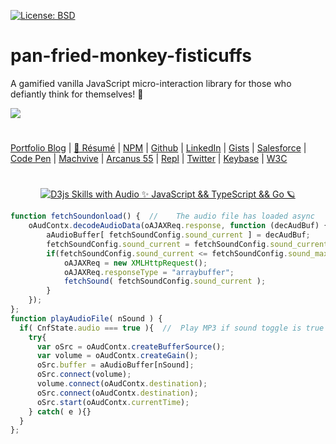 [![License: BSD](https://badgen.net/badge/license/BSD/orange)](https://opensource.org/licenses/BSD-3-Clause)
# pan-fried-monkey-fisticuffs
A gamified vanilla JavaScript micro-interaction library for those who defiantly think for themselves! 🐒

![](https://neodigm.github.io/pan-fried-monkey-fisticuffs/img/pan_fried_monkey_fisticuffs_logo_640_1280.jpg)

#
[Portfolio Blog](https://www.theScottKrause.com) |
[🚀 Résumé](https://thescottkrause.com/Arcanus_Scott_C_Krause_2020.pdf) |
[NPM](https://www.npmjs.com/~neodigm) |
[Github](https://github.com/neodigm) |
[LinkedIn](https://www.linkedin.com/in/neodigm24/) |
[Gists](https://gist.github.com/neodigm) |
[Salesforce](https://trailblazer.me/id/skrause) |
[Code Pen](https://codepen.io/neodigm24) |
[Machvive](https://machvive.com/) |
[Arcanus 55](https://www.arcanus55.com/) |
[Repl](https://repl.it/@neodigm) |
[Twitter](https://twitter.com/neodigm24) |
[Keybase](https://keybase.io/neodigm) |
[W3C](https://www.w3.org/users/123844)
#

<p align="center">
  <a target="_blank" href="https://thescottkrause.com/d3_datavis_skills.html">
  <img src="https://repository-images.githubusercontent.com/178555357/2b6ad880-7aa0-11ea-8dde-63e70187e3e9" title="D3js Skills with Audio ✨ JavaScript && TypeScript && Go 🪐">
  </a>
</p>

```javascript
function fetchSoundonload() {  //    The audio file has loaded async
    oAudContx.decodeAudioData(oAJAXReq.response, function (decAudBuf) {
        aAudioBuffer[ fetchSoundConfig.sound_current ] = decAudBuf;
        fetchSoundConfig.sound_current = fetchSoundConfig.sound_current + 1;
        if(fetchSoundConfig.sound_current <= fetchSoundConfig.sound_max){
            oAJAXReq = new XMLHttpRequest();
            oAJAXReq.responseType = "arraybuffer";
            fetchSound( fetchSoundConfig.sound_current );
        }
    });
};
function playAudioFile( nSound ) {
  if( CnfState.audio === true ){  //  Play MP3 if sound toggle is true
    try{
      var oSrc = oAudContx.createBufferSource();
      var volume = oAudContx.createGain();
      oSrc.buffer = aAudioBuffer[nSound];
      oSrc.connect(volume);
      volume.connect(oAudContx.destination);
      oSrc.connect(oAudContx.destination);
      oSrc.start(oAudContx.currentTime);
    } catch( e ){}
  }
};
```
